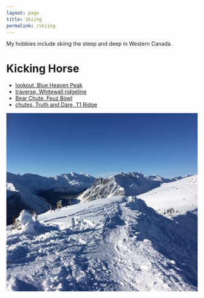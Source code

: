 ```yaml
---
layout: page
title: Skiing
permalink: /skiing
---
```


My hobbies include skiing the steep and deep in Western Canada.

Kicking Horse
======

<ul>
  <li> <a href="/assets/img/KHMR_clouds.jpg">lookout, Blue Heaven Peak</a> </li>
  <li> <a href="/assets/img/KHMR_ridge.jpg">traverse, Whitewall ridgeline</a> </li>
  <li> <a href="/assets/img/KHMR_Whitewall.jpg">Bear Chute, Feuz Bowl</a> </li>
  <li> <a href="/assets/img/KHMR_Terminator.jpg">chutes, Truth and Dare, T1 Ridge</a> </li>
</ul>

![](assets/img/KHMR_ridge.jpg)
